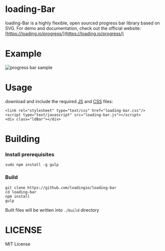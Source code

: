 loading-Bar
=============

loading-Bar is a highly flexible, open sourced progress bar library based on SVG. For demo and documentation, check out the official website: [https://loading.io/progress/](https://loading.io/progress/)



Example
=============

![progress bar sample](https://raw.githubusercontent.com/loadingio/loading-bar/master/img/sample.gif)



Usage
=============

download and include the required [JS](https://raw.githubusercontent.com/loadingio/loading-bar/master/dist/loading-bar.js) and [CSS](https://raw.githubusercontent.com/loadingio/loading-bar/master/dist/loading-bar.css) files:

    <link rel="stylesheet" type="text/css" href="loading-bar.css"/>
    <script type="text/javascript" src="loading-bar.js"></script>
    <div class="ldBar"></div>


Building
=============

### Install prerequisites

```
sudo npm install -g gulp
```

### Build

```
git clone https://github.com/loadingio/loading-bar
cd loading-bar
npm install
gulp
```

Built files will be written into `./build` directory


LICENSE
=============

MIT License
